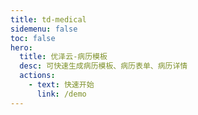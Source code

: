 ```yaml
---
title: td-medical
sidemenu: false
toc: false
hero:
  title: 优泽云-病历模板
  desc: 可快速生成病历模板、病历表单、病历详情
  actions:
    - text: 快速开始
      link: /demo
---
```

